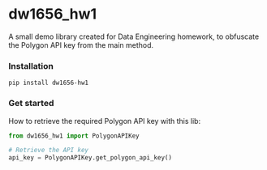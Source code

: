 # dw1656_hw1
A small demo library created for Data Engineering homework, to obfuscate the Polygon API key from the main method.

### Installation
```
pip install dw1656-hw1
```

### Get started
How to retrieve the required Polygon API key with this lib:

```Python
from dw1656_hw1 import PolygonAPIKey

# Retrieve the API key
api_key = PolygonAPIKey.get_polygon_api_key()
```